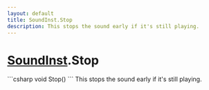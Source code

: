 ```yaml
---
layout: default
title: SoundInst.Stop
description: This stops the sound early if it's still playing.
---
```

# [SoundInst]({{site.url}}/Pages/StereoKit/SoundInst.html).Stop

<div class='signature' markdown='1'>
```csharp
void Stop()
```
This stops the sound early if it's still playing.
</div>




